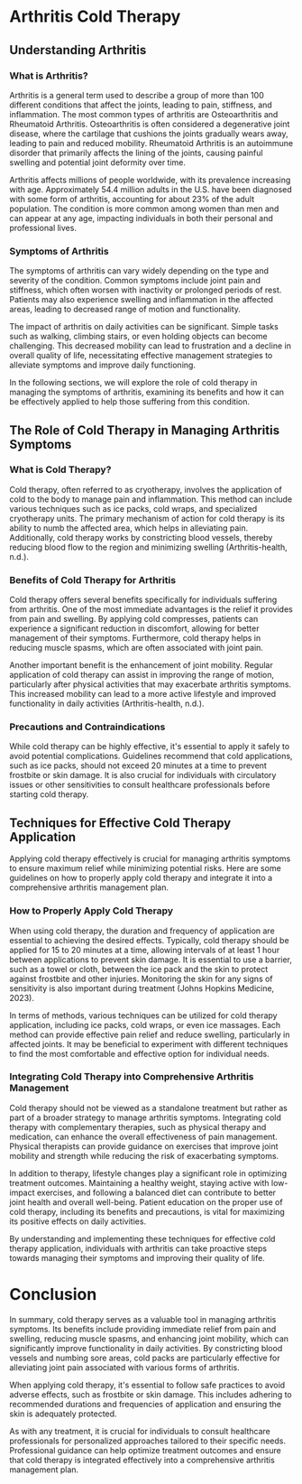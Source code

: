 # Arthritis Cold Therapy

## Understanding Arthritis

### What is Arthritis?

Arthritis is a general term used to describe a group of more than 100 different conditions that affect the joints, leading to pain, stiffness, and inflammation. The most common types of arthritis are Osteoarthritis and Rheumatoid Arthritis. Osteoarthritis is often considered a degenerative joint disease, where the cartilage that cushions the joints gradually wears away, leading to pain and reduced mobility. Rheumatoid Arthritis is an autoimmune disorder that primarily affects the lining of the joints, causing painful swelling and potential joint deformity over time.

Arthritis affects millions of people worldwide, with its prevalence increasing with age. Approximately 54.4 million adults in the U.S. have been diagnosed with some form of arthritis, accounting for about 23% of the adult population. The condition is more common among women than men and can appear at any age, impacting individuals in both their personal and professional lives.

### Symptoms of Arthritis

The symptoms of arthritis can vary widely depending on the type and severity of the condition. Common symptoms include joint pain and stiffness, which often worsen with inactivity or prolonged periods of rest. Patients may also experience swelling and inflammation in the affected areas, leading to decreased range of motion and functionality.

The impact of arthritis on daily activities can be significant. Simple tasks such as walking, climbing stairs, or even holding objects can become challenging. This decreased mobility can lead to frustration and a decline in overall quality of life, necessitating effective management strategies to alleviate symptoms and improve daily functioning.

In the following sections, we will explore the role of cold therapy in managing the symptoms of arthritis, examining its benefits and how it can be effectively applied to help those suffering from this condition.

## The Role of Cold Therapy in Managing Arthritis Symptoms

### What is Cold Therapy?

Cold therapy, often referred to as cryotherapy, involves the application of cold to the body to manage pain and inflammation. This method can include various techniques such as ice packs, cold wraps, and specialized cryotherapy units. The primary mechanism of action for cold therapy is its ability to numb the affected area, which helps in alleviating pain. Additionally, cold therapy works by constricting blood vessels, thereby reducing blood flow to the region and minimizing swelling (Arthritis-health, n.d.).

### Benefits of Cold Therapy for Arthritis

Cold therapy offers several benefits specifically for individuals suffering from arthritis. One of the most immediate advantages is the relief it provides from pain and swelling. By applying cold compresses, patients can experience a significant reduction in discomfort, allowing for better management of their symptoms. Furthermore, cold therapy helps in reducing muscle spasms, which are often associated with joint pain.

Another important benefit is the enhancement of joint mobility. Regular application of cold therapy can assist in improving the range of motion, particularly after physical activities that may exacerbate arthritis symptoms. This increased mobility can lead to a more active lifestyle and improved functionality in daily activities (Arthritis-health, n.d.).

### Precautions and Contraindications

While cold therapy can be highly effective, it's essential to apply it safely to avoid potential complications. Guidelines recommend that cold applications, such as ice packs, should not exceed 20 minutes at a time to prevent frostbite or skin damage. It is also crucial for individuals with circulatory issues or other sensitivities to consult healthcare professionals before starting cold therapy.

## Techniques for Effective Cold Therapy Application

Applying cold therapy effectively is crucial for managing arthritis symptoms to ensure maximum relief while minimizing potential risks. Here are some guidelines on how to properly apply cold therapy and integrate it into a comprehensive arthritis management plan.

### How to Properly Apply Cold Therapy

When using cold therapy, the duration and frequency of application are essential to achieving the desired effects. Typically, cold therapy should be applied for 15 to 20 minutes at a time, allowing intervals of at least 1 hour between applications to prevent skin damage. It is essential to use a barrier, such as a towel or cloth, between the ice pack and the skin to protect against frostbite and other injuries. Monitoring the skin for any signs of sensitivity is also important during treatment (Johns Hopkins Medicine, 2023).

In terms of methods, various techniques can be utilized for cold therapy application, including ice packs, cold wraps, or even ice massages. Each method can provide effective pain relief and reduce swelling, particularly in affected joints. It may be beneficial to experiment with different techniques to find the most comfortable and effective option for individual needs.

### Integrating Cold Therapy into Comprehensive Arthritis Management

Cold therapy should not be viewed as a standalone treatment but rather as part of a broader strategy to manage arthritis symptoms. Integrating cold therapy with complementary therapies, such as physical therapy and medication, can enhance the overall effectiveness of pain management. Physical therapists can provide guidance on exercises that improve joint mobility and strength while reducing the risk of exacerbating symptoms.

In addition to therapy, lifestyle changes play a significant role in optimizing treatment outcomes. Maintaining a healthy weight, staying active with low-impact exercises, and following a balanced diet can contribute to better joint health and overall well-being. Patient education on the proper use of cold therapy, including its benefits and precautions, is vital for maximizing its positive effects on daily activities.

By understanding and implementing these techniques for effective cold therapy application, individuals with arthritis can take proactive steps towards managing their symptoms and improving their quality of life.

# Conclusion

In summary, cold therapy serves as a valuable tool in managing arthritis symptoms. Its benefits include providing immediate relief from pain and swelling, reducing muscle spasms, and enhancing joint mobility, which can significantly improve functionality in daily activities. By constricting blood vessels and numbing sore areas, cold packs are particularly effective for alleviating joint pain associated with various forms of arthritis.

When applying cold therapy, it's essential to follow safe practices to avoid adverse effects, such as frostbite or skin damage. This includes adhering to recommended durations and frequencies of application and ensuring the skin is adequately protected.

As with any treatment, it is crucial for individuals to consult healthcare professionals for personalized approaches tailored to their specific needs. Professional guidance can help optimize treatment outcomes and ensure that cold therapy is integrated effectively into a comprehensive arthritis management plan.